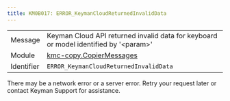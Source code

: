 ```yaml
---
title: KM0B017: ERROR_KeymanCloudReturnedInvalidData
---
```


|            |           |
|------------|---------- |
| Message    | Keyman Cloud API returned invalid data for keyboard or model identified by '&lt;param&gt;' |
| Module     | [kmc-copy.CopierMessages](kmc-copy.copiermessages) |
| Identifier | `ERROR_KeymanCloudReturnedInvalidData` |


There may be a network error or a server error. Retry your request later or
contact Keyman Support for assistance.

